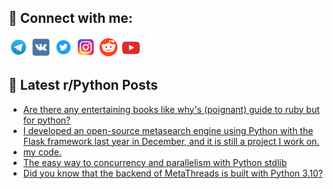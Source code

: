 ## 🔎 Connect with me:
[<img src="https://github.com/bullbesh/bullbesh/blob/main/images/Telegram.png" width="32" height="32" />](https://t.me/bullbesh)
[<img src="https://github.com/bullbesh/bullbesh/blob/main/images/VK.png" width="32" height="32" />](https://vk.com/bullbesh)
[<img src="https://github.com/bullbesh/bullbesh/blob/main/images/Twitter.png" width="32" height="32" />](https://twitter.com/bullbesh1)
[<img src="https://github.com/bullbesh/bullbesh/blob/main/images/Instagram.png" width="32" height="32" />](https://www.instagram.com/bullbesh)
[<img src="https://github.com/bullbesh/bullbesh/blob/main/images/Reddit.png" width="32" height="32" />](https://www.reddit.com/user/bullbesh)
[<img src="https://github.com/bullbesh/bullbesh/blob/main/images/YouTube.png" width="32" height="32" />](https://www.youtube.com/channel/UCtfjRs6uzgq5mfm8S06WTcg)

## 📕 Latest r/Python Posts
<!-- BLOG-POST-LIST:START -->
- [Are there any entertaining books like why&#39;s &lpar;poignant&rpar; guide to ruby but for python?](https://www.reddit.com/r/Python/comments/16hwx33/are_there_any_entertaining_books_like_whys/)
- [I developed an open-source metasearch engine using Python with the Flask framework last year in December, and it is still a project I work on.](https://www.reddit.com/r/Python/comments/16hwujj/i_developed_an_opensource_metasearch_engine_using/)
- [my code.](https://www.reddit.com/r/Python/comments/16hwq14/my_code/)
- [The easy way to concurrency and parallelism with Python stdlib](https://www.reddit.com/r/Python/comments/16hwo2z/the_easy_way_to_concurrency_and_parallelism_with/)
- [Did you know that the backend of MetaThreads is built with Python 3.10?](https://www.reddit.com/r/Python/comments/16hw0mn/did_you_know_that_the_backend_of_metathreads_is/)
<!-- BLOG-POST-LIST:END -->
